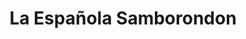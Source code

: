 ---
title: "La Española Samborondon"
url: /samborondon/la-espanola-samborondon/
shop: supermercado
---